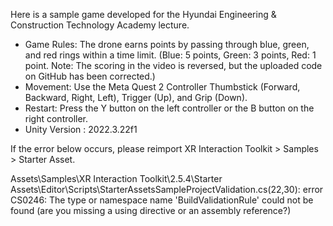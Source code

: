 Here is a sample game developed for the Hyundai Engineering & Construction Technology Academy lecture.

- Game Rules: The drone earns points by passing through blue, green, and red rings within a time limit. (Blue: 5 points, Green: 3 points, Red: 1 point. Note: The scoring in the video is reversed, but the uploaded code on GitHub has been corrected.)
- Movement: Use the Meta Quest 2 Controller Thumbstick (Forward, Backward, Right, Left), Trigger (Up), and Grip (Down).
- Restart: Press the Y button on the left controller or the B button on the right controller.
- Unity Version : 2022.3.22f1

If the error below occurs, please reimport XR Interaction Toolkit > Samples > Starter Asset.

Assets\Samples\XR Interaction Toolkit\2.5.4\Starter Assets\Editor\Scripts\StarterAssetsSampleProjectValidation.cs(22,30): error CS0246: The type or namespace name 'BuildValidationRule' could not be found (are you missing a using directive or an assembly reference?)
